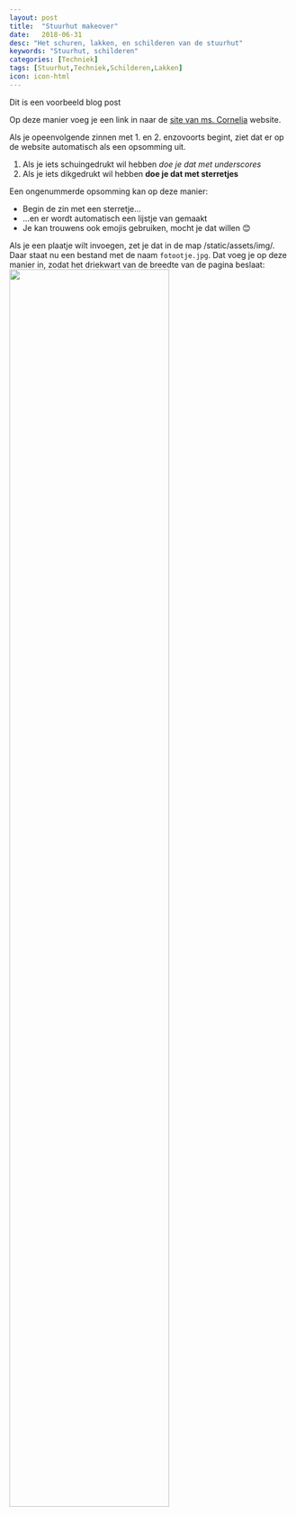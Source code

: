 ```yaml
---
layout: post
title:  "Stuurhut makeover"
date:   2018-06-31
desc: "Het schuren, lakken, en schilderen van de stuurhut"
keywords: "Stuurhut, schilderen"
categories: [Techniek]
tags: [Stuurhut,Techniek,Schilderen,Lakken]
icon: icon-html
---
```


Dit is een voorbeeld blog post

Op deze manier voeg je een link in naar de [site van ms. Cornelia](https://www.motorschipcornelia.nl) website.

Als je opeenvolgende zinnen met 1. en 2. enzovoorts begint, ziet dat er op de website automatisch als een opsomming uit.

1. Als je iets schuingedrukt wil hebben _doe je dat met underscores_
2. Als je iets dikgedrukt wil hebben **doe je dat met sterretjes**


Een ongenummerde opsomming kan op deze manier:
* Begin de zin met een sterretje...
* ...en er wordt automatisch een lijstje van gemaakt
* Je kan trouwens ook emojis gebruiken, mocht je dat willen 😊


Als je een plaatje wilt invoegen, zet je dat in de map /static/assets/img/. Daar staat nu een bestand met de naam `fotootje.jpg`. Dat voeg je op deze manier in, zodat het driekwart van de breedte van de pagina beslaat:
	<img src="{{ site.img_path }}/bootjes_plaatjes/fotootje.jpg" width="75%" >

